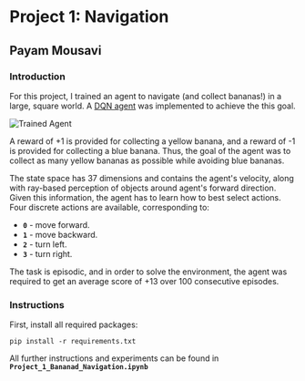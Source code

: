 [//]: # (Image References)

[image1]: https://user-images.githubusercontent.com/10624937/42135619-d90f2f28-7d12-11e8-8823-82b970a54d7e.gif "Trained Agent"

# Project 1: Navigation
## Payam Mousavi

### Introduction

For this project, I trained an agent to navigate (and collect bananas!) in a large, square world. A [DQN agent](https://deepmind.com/research/dqn/) was implemented to achieve the this goal.

![Trained Agent][image1]

A reward of +1 is provided for collecting a yellow banana, and a reward of -1 is provided for collecting a blue banana.  Thus, the goal of the agent was to collect as many yellow bananas as possible while avoiding blue bananas.  

The state space has 37 dimensions and contains the agent's velocity, along with ray-based perception of objects around agent's forward direction.  Given this information, the agent has to learn how to best select actions.  Four discrete actions are available, corresponding to:
- **`0`** - move forward.
- **`1`** - move backward.
- **`2`** - turn left.
- **`3`** - turn right.

The task is episodic, and in order to solve the environment, the agent was required to get an average score of +13 over 100 consecutive episodes.



### Instructions

First, install all required packages:

`pip install -r requirements.txt`

All further instructions and experiments can be found in **`Project_1_Bananad_Navigation.ipynb`**
